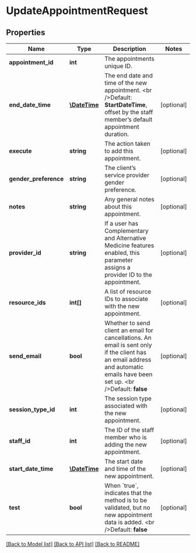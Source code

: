 # UpdateAppointmentRequest

## Properties
Name | Type | Description | Notes
------------ | ------------- | ------------- | -------------
**appointment_id** | **int** | The appointments unique ID. | 
**end_date_time** | [**\DateTime**](\DateTime.md) | The end date and time of the new appointment.   &lt;br /&gt;Default: **StartDateTime**, offset by the staff member’s default appointment duration. | [optional] 
**execute** | **string** | The action taken to add this appointment. | [optional] 
**gender_preference** | **string** | The client’s service provider gender preference. | [optional] 
**notes** | **string** | Any general notes about this appointment. | [optional] 
**provider_id** | **string** | If a user has Complementary and Alternative Medicine features enabled, this parameter assigns a provider ID to the appointment. | [optional] 
**resource_ids** | **int[]** | A list of resource IDs to associate with the new appointment. | [optional] 
**send_email** | **bool** | Whether to send client an email for cancellations. An email is sent only if the client has an email address and automatic emails have been set up.   &lt;br /&gt;Default: **false** | [optional] 
**session_type_id** | **int** | The session type associated with the new appointment. | [optional] 
**staff_id** | **int** | The ID of the staff member who is adding the new appointment. | [optional] 
**start_date_time** | [**\DateTime**](\DateTime.md) | The start date and time of the new appointment. | [optional] 
**test** | **bool** | When &#x60;true&#x60;, indicates that the method is to be validated, but no new appointment data is added.   &lt;br /&gt;Default: **false** | [optional] 

[[Back to Model list]](../README.md#documentation-for-models) [[Back to API list]](../README.md#documentation-for-api-endpoints) [[Back to README]](../README.md)


